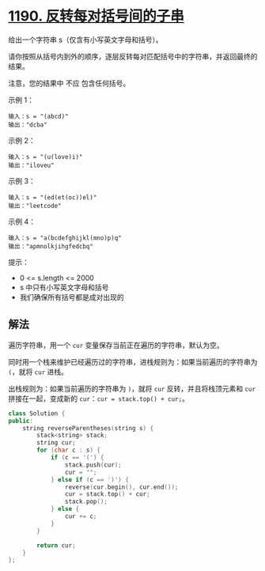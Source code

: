 # [1190. 反转每对括号间的子串](https://leetcode-cn.com/problems/reverse-substrings-between-each-pair-of-parentheses/)
给出一个字符串 s（仅含有小写英文字母和括号）。

请你按照从括号内到外的顺序，逐层反转每对匹配括号中的字符串，并返回最终的结果。

注意，您的结果中 不应 包含任何括号。

 

示例 1：
```
输入：s = "(abcd)"
输出："dcba"
```
示例 2：
```
输入：s = "(u(love)i)"
输出："iloveu"
```
示例 3：
```
输入：s = "(ed(et(oc))el)"
输出："leetcode"
```
示例 4：
```
输入：s = "a(bcdefghijkl(mno)p)q"
输出："apmnolkjihgfedcbq"
```

提示：

* 0 <= s.length <= 2000
* s 中只有小写英文字母和括号
* 我们确保所有括号都是成对出现的
## 解法
遍历字符串，用一个 `cur` 变量保存当前正在遍历的字符串，默认为空。

同时用一个栈来维护已经遍历过的字符串，进栈规则为：如果当前遍历的字符串为 `(`，就将 `cur` 进栈。

出栈规则为：如果当前遍历的字符串为 `)`，就将 `cur` 反转，并且将栈顶元素和 `cur` 拼接在一起，变成新的 `cur`：`cur = stack.top() + cur;`。

```cpp
class Solution {
public:
    string reverseParentheses(string s) {
        stack<string> stack;
        string cur;
        for (char c : s) {
            if (c == '(') {
                stack.push(cur);
                cur = "";
            } else if (c == ')') {
                reverse(cur.begin(), cur.end());
                cur = stack.top() + cur;
                stack.pop();
            } else {
                cur += c;
            }
        }

        return cur;
    }
};
```
